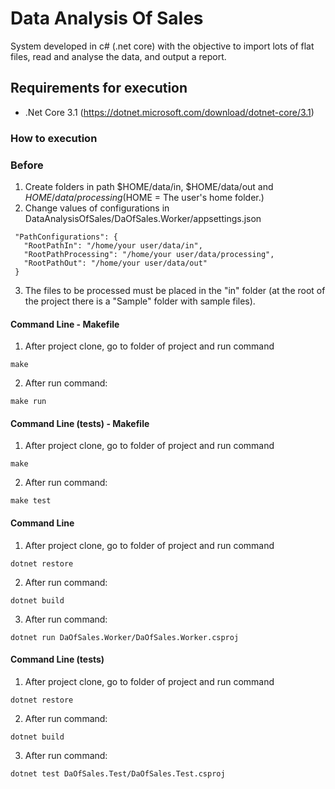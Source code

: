 # Data Analysis Of Sales

System developed in c# (.net core) with the objective to import lots of flat files, read and analyse the data, and output a report.

## Requirements for execution
 * .Net Core 3.1 (https://dotnet.microsoft.com/download/dotnet-core/3.1)
 
### How to execution

### Before
 1) Create folders in path $HOME/data/in, $HOME/data/out and $HOME/data/processing ($HOME = The user's home folder.)
 2) Change values of configurations in DataAnalysisOfSales/DaOfSales.Worker/appsettings.json
 ```
  "PathConfigurations": {
    "RootPathIn": "/home/your user/data/in",
    "RootPathProcessing": "/home/your user/data/processing",
    "RootPathOut": "/home/your user/data/out"
  } 
 ```
 3) The files to be processed must be placed in the "in" folder (at the root of the project there is a "Sample" folder with sample files).

#### Command Line - Makefile

 1) After project clone, go to folder of project and run command
 ```
 make
 ```
 2) After run command:
 ```
 make run
 ```
 
#### Command Line (tests) - Makefile 
 1) After project clone, go to folder of project and run command
 ```
 make
 ```
 2) After run command:
 ```
 make test
 ```

#### Command Line

 1) After project clone, go to folder of project and run command
 ```
 dotnet restore
 ```
 2) After run command:
 ```
 dotnet build
 ```
 3) After run command:
 ```
 dotnet run DaOfSales.Worker/DaOfSales.Worker.csproj
 ```
 
#### Command Line (tests)

 1) After project clone, go to folder of project and run command
 ```
 dotnet restore
 ```
 2) After run command:
 ```
 dotnet build
 ```
 3) After run command:
 ```
 dotnet test DaOfSales.Test/DaOfSales.Test.csproj
 ```
